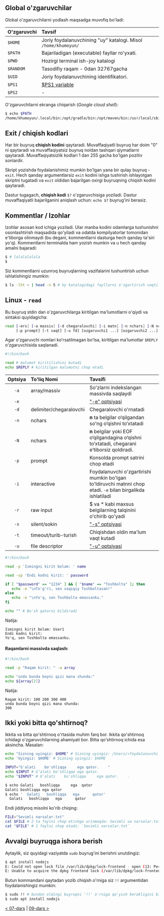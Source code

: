 
## Global o'zgaruvchilar

Global o'zgaruvchilarni yodlash maqsadga muvofiq bo'ladi:

| O'zgaruvchi | Tavsif |
| :--- | :--- |
| `$HOME` | Joriy foydalanuvchining "uy" katalogi. Misol `/home/khumoyun/` |
| `$PATH` | Bajariladigan (executable) fayllar ro'yxati. |
| `$PWD` | Hozirgi terminal ish-joy katalogi |
| `$RANDOM` | Tasodifiy raqam - 0dan 32767gacha |
| `$UID` | Joriy foydalanuvchining identifikatori. |
| `$PS1` | [$PS1 variable](https://www.warp.dev/blog/whats-so-special-about-ps1) |
| `$PS2` | - |

O'zgaruvchilarni ekranga chiqarish (*Google cloud shell*):

```bash
$ echo $PATH
/home/khumoyun/.local/bin:/opt/gradle/bin:/opt/maven/bin:/usr/local/sbin:/usr/local/bin:/usr/sbin:/usr/bin:/sbin:/bin:/usr/local/go/bin:/usr/local/rvm/bin:/google/go_appengine:/google/google_appengine:/google/migrate/anthos/:/home/khumoyun/.gems/bin:/usr/local/rvm/bin:/home/khumoyun/gopath/bin:/google/gopath/bin:/google/flutter/bin:/usr/local/nvm/versions/node/v20.10.0/bin
```

## Exit / chiqish kodlari

Har bir buyruq **chiqish kodini** qaytaradi. Muvaffaqiyatli buyruq har doim "0" ni qaytaradi va muvaffaqiyatsiz buyruq noldan tashqari qiymatlarni qaytaradi. Muvaffaqiyatsizlik kodlari 1 dan 255 gacha bo'lgan pozitiv sonlardir.

Skript yozishda foydalanishimiz mumkin bo'lgan yana bir qulay buyruq - `exit`. Hech qanday argumentlarsiz `exit` kodini ishga tushirish ishlayotgan skriptni tugatadi va `exit` oldidan bajarilgan oxirgi buyruqning chiqish kodini qaytaradi.

Dastur tugagach, **chiqish kodi** `$?`  o'zgaruvchisiga yoziladi. Dastur muvaffaqiyatli bajarilganini aniqlash uchun: `echo $?` buyrug'ini berasiz.

## Kommentlar / Izohlar

Izohlar asosan kod ichiga yoziladi. Ular manba kodini odamlarga tushunishni osonlashtirish maqsadida qo'yiladi va odatda kompilyatorlar tomonidan e'tiborga olinmaydi (bu degani, kommentlarni dasturga hech qanday ta'siri yo'q). Kommentlarni terminalda ham yozish mumkin va u hech qanday amalni bajaradi:

```bash
$ # lalalalalala
$
```

Siz kommentlarni uzunroq buyruqlarning vazifalarini tushuntirish uchun ishlatishingiz mumkin:

```bash
$ ls -lht ~ | head -n 5 # Uy katalogidagi fayllarni o'zgartirish vaqti bo'yicha filterlash - yuqoridagi 5tasini ko'rsatadi

```

## Linux - `read`

Bu buyruq stdin dan o'zgaruvchilarga kiritilgan ma'lumotlarni o'qiydi va sintaksi quyidagicha:

``` bash
read [-ers] [-a massiv] [-d chegaralovchi] [-i matn] [-n nchars] [-N nchars]
     [-p prompt] [-t vaqt] [-u fd] [ozgaruvchi1 ...] [ozgaruvchi2 ...]
```

Agar oʻzgaruvchi nomlari koʻrsatilmagan boʻlsa, kiritilgan maʼlumotlar `$REPLY` oʻzgaruvchisida saqlanadi.

``` bash
#!/bin/bash

read # malumot kiritilishini kutadi
echo $REPLY # kiritilgan malumotni chop etadi
```

| Optsiya | To'liq Nomi | Tavsifi |  |
| :--: | :--- | :--- | ---- |
| `-a` | array/massiv | So'zlarni indekslangan massivda saqlaydi |  |
| `-e` |  | ["-e" optsiyasi ](https://www.baeldung.com/linux/read-command) |  |
| `-d` | delimiter/chegaralovchi | Chegaralovchi o'rnatadi |  |
| `-n` | nchars | **n** ta belgilar o‘qilgandan so'ng o‘qishni to‘xtatadi |  |
| `-N` | nchars | **n** belgilar yoki EOF o‘qilgandagina o‘qishni to‘xtatadi, chegarani e’tiborsiz qoldiradi. |  |
| `-p` | prompt | Konsolda prompt satrini chop etadi |  |
| `-i` | interactive | Foydalanuvchi o'zgartirishi mumkin bo'lgan to'ldiruvchi matnni chop etadi. `-e` bilan birgalikda ishlatiladi |  |
| `-r` | raw input | $ va * kabi maxsus belgilarning talqinini o'chirib qo'yadi |  |
| `-s` | silent/sokin | ["-s" optsiyasi ](https://www.baeldung.com/linux/read-command) |  |
| `-t` | timeout/turib-turish | Chiqishdan oldin ma'lum vaqt kutadi |  |
| `-u` | file descriptor | ["-u" optsiyasi ](https://www.baeldung.com/linux/read-command) |  |

``` bash
#!/bin/bash

read -p 'Ismingni kirit bolam: ' name

read -sp 'Endi kodni kirit: ' password

if [ "$password" == "1234" ] && [ "$name" == "Toshbolta" ]; then
   echo -e "\nTo'g'ri, sen xaqiqiy Toshboltasan!"
else
   echo -e "\nYo'q, sen Toshbolta emassanku."
fi

echo "" # Bo'sh qatorni bildiradi
```

Natija:

```
Ismingni kirit bolam: User1
Endi kodni kirit:
Yo'q, sen Toshbolta emassanku.
```

#### Raqamlarni massivda saqlash:

```bash
#!/bin/bash

read -p "Raqam kirit: " -a array

echo "unda bunda boyni qizi mana shunda:"
echo ${array[2]}

```

Natija:

```
Raqam kirit: 100 200 300 400
unda bunda boyni qizi mana shunda:
300
```

## Ikki yoki bitta qo'shtirnoq?

Ikkita va bitta qo'shtirnoq o'rtasida muhim farq bor. Ikkita qo'shtirnoq ichidagi o'zgaruvchilarning ahamiyati bor. Bitta qo'shtirnoq ichida esa aksincha. Masalan:

``` bash
echo "Sizning uyingiz: $HOME" # Sizning uyingiz: /Users/<foydalanuvchi nomi>
echo 'Uyingiz: $HOME' # Sizning uyingiz: $HOME
```

``` bash
INPUT="G'alati    bo'shliqqa     ega qator.    "
echo $INPUT # Gʻalati boʻshliqqa ega qator.
echo "$INPUT" # G'alati    bo'shliqqa     ega qator.    .
```

```bash
$ echo Galati   boshliqqa     ega  qator
Galati boshliqqa ega qator
$ echo '  Galati   boshliqqa   ega      qator'
  Galati   boshliqqa   ega      qator
```

Endi jiddiyroq misolni ko'rib chiqing:

``` bash
FILE="Sevimli narsalar.txt"
cat $FILE # 2 ta faylni chop etishga urinmoqda: Sevimli va narsalar.txt
cat "$FILE" # 1 faylni chop etadi: `Sevimli narsalar.txt`
```

## Avvalgi buyruqga ishora berish

Aytaylik, siz quyidagi vaziyatda `sudo` buyrug'ini berishni unutdingiz:

```bash
$ apt install nodejs
E: Could not open lock file /var/lib/dpkg/lock-frontend - open (13: Permission denied)
E: Unable to acquire the dpkg frontend lock (/var/lib/dpkg/lock-frontend), are you root son?
```

Butun kommandani qaytadan yozib chiqish o'rniga siz `!!` argumentidan foydalanishingiz mumkin:

```bash
$ sudo !! # bundan oldingi buyruqni '!!' o'rniga qo'yish kerakligini bildiradi
$ sudo apt install nodejs
```

[< 07-dars](07-dars.md) | [09-dars >](09-dars.md)